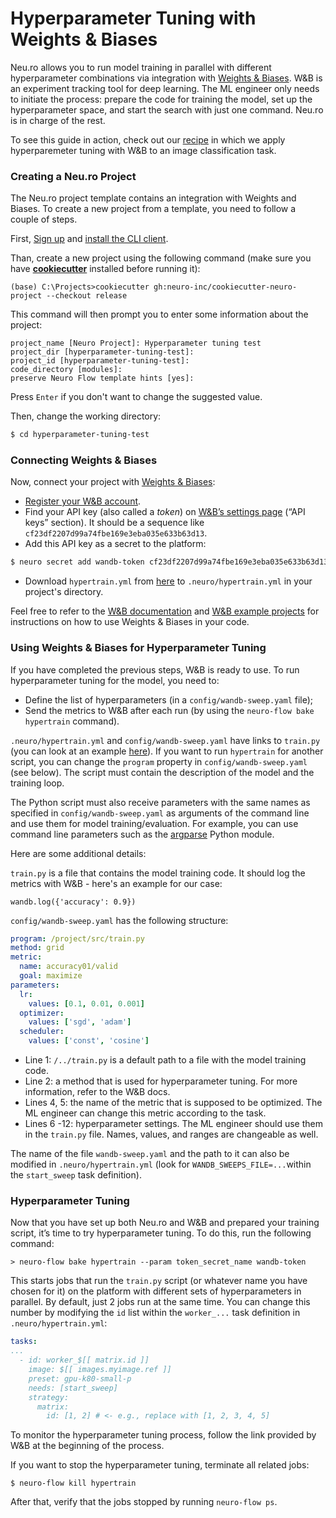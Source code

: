 # Hyperparameter Tuning with Weights & Biases

Neu.ro allows you to run model training in parallel with different hyperparameter combinations via integration with [Weights & Biases](https://www.wandb.com). W\&B is an experiment tracking tool for deep learning. The ML engineer only needs to initiate the process: prepare the code for training the model, set up the hyperparameter space, and start the search with just one command. Neu.ro is in charge of the rest.

To see this guide in action, check out our [recipe](https://github.com/neuromation/ml-recipe-hyperparam-wandb) in which we apply hyperparemeter tuning with W\&B to an image classification task.

### Creating a Neu.ro Project

The Neu.ro project template contains an integration with Weights and Biases. To create a new project from a template, you need to follow a couple of steps.&#x20;

First, [Sign up](https://neu.ro) and [install the CLI client](https://docs.neu.ro/getting-started#installing-cli).

Than, create a new project using the following command (make sure you have [**cookiecutter**](https://github.com/cookiecutter/cookiecutter) installed before running it):&#x20;

```
(base) C:\Projects>cookiecutter gh:neuro-inc/cookiecutter-neuro-project --checkout release
```

This command will then prompt you to enter some information about the project:

```
project_name [Neuro Project]: Hyperparameter tuning test
project_dir [hyperparameter-tuning-test]:
project_id [hyperparameter-tuning-test]:
code_directory [modules]:
preserve Neuro Flow template hints [yes]:
```

Press `Enter` if you don't want to change the suggested value.

Then, change the working directory:

```bash
$ cd hyperparameter-tuning-test
```

### Connecting Weights & Biases

Now, connect your project with [Weights & Biases](https://www.wandb.com):

* [Register your W\&B account](https://app.wandb.ai/login?signup=true).
* Find your API key (also called a _token_) on [W\&B’s settings page](https://app.wandb.ai/settings) (“API keys” section). It should be a sequence like `cf23df2207d99a74fbe169e3eba035e633b63d13`.
* Add this API key as a secret to the platform:

```bash
$ neuro secret add wandb-token cf23df2207d99a74fbe169e3eba035e633b63d13
```

* Download `hypertrain.yml` from [here](https://github.com/neuro-inc/ml-recipe-hyperparam-wandb/blob/master/.neuro/hypertrain.yml) to `.neuro/hypertrain.yml` in your project's directory.

Feel free to refer to the [W\&B documentation](https://docs.wandb.com/library/api/examples) and [W\&B example projects](https://github.com/wandb/examples) for instructions on how to use Weights & Biases in your code.

### Using Weights & Biases for Hyperparameter Tuning

If you have completed the previous steps, W\&B is ready to use. To run hyperparameter tuning for the model, you need to:

* Define the list of hyperparameters (in a `config/wandb-sweep.yaml` file);
* Send the metrics to W\&B after each run (by using the `neuro-flow bake hypertrain` command).

`.neuro/hypertrain.yml` and `config/wandb-sweep.yaml` have links to `train.py` (you can look at an example [here](https://github.com/neuromation/ml-recipe-hyperparam-wandb/blob/66545469755b5b2bf74f461f5f6d91ed4d133d26/src/train.py)). If you want to run `hypertrain` for another script, you can change the `program` property in `config/wandb-sweep.yaml` (see below). The script must contain the description of the model and the training loop.

The Python script must also receive parameters with the same names as specified in `config/wandb-sweep.yaml` as arguments of the command line and use them for model training/evaluation. For example, you can use command line parameters such as the [argparse](https://docs.python.org/3/library/argparse.html) Python module.

Here are some additional details:

`train.py` is a file that contains the model training code. It should log the metrics with W\&B - here's an example for our case:

```
wandb.log({'accuracy': 0.9})
```

`config/wandb-sweep.yaml` has the following structure:

```yaml
program: /project/src/train.py
method: grid
metric:
  name: accuracy01/valid
  goal: maximize
parameters:
  lr:
    values: [0.1, 0.01, 0.001]
  optimizer:
    values: ['sgd', 'adam']
  scheduler:
    values: ['const', 'cosine']
```

* Line 1: `/../train.py` is a default path to a file with the model training code.
* Line 2: a method that is used for hyperparameter tuning. For more information, refer to the W\&B docs.
* Lines 4, 5: the name of the metric that is supposed to be optimized. The ML engineer can change this metric according to the task.
* Lines 6 -12: hyperparameter settings. The ML engineer should use them in the `train.py` file. Names, values, and ranges are changeable as well.

The name of the file `wandb-sweep.yaml` and the path to it can also be modified in `.neuro/hypertrain.yml` (look for `WANDB_SWEEPS_FILE=...`within the `start_sweep` task definition).

### Hyperparameter Tuning

Now that you have set up both Neu.ro and W\&B and prepared your training script, it’s time to try hyperparameter tuning. To do this, run the following command:

```
> neuro-flow bake hypertrain --param token_secret_name wandb-token
```

This starts jobs that run the `train.py` script (or whatever name you have chosen for it) on the platform with different sets of hyperparameters in parallel. By default, just 2 jobs run at the same time. You can change this number by modifying the `id` list within the `worker_...` task definition in `.neuro/hypertrain.yml`:

```yaml
tasks:
...
  - id: worker_$[[ matrix.id ]]
    image: $[[ images.myimage.ref ]]
    preset: gpu-k80-small-p
    needs: [start_sweep]
    strategy:
      matrix:
        id: [1, 2] # <- e.g., replace with [1, 2, 3, 4, 5]
```

To monitor the hyperparameter tuning process, follow the link provided by W\&B at the beginning of the process.

If you want to stop the hyperparameter tuning, terminate all related jobs:

```
$ neuro-flow kill hypertrain
```

After that, verify that the jobs stopped by running `neuro-flow ps`.
